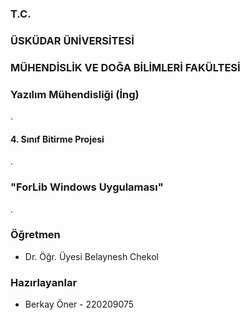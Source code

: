 ### T.C.
### ÜSKÜDAR ÜNİVERSİTESİ
### MÜHENDİSLİK VE DOĞA BİLİMLERİ FAKÜLTESİ
### Yazılım Mühendisliği (İng)
.
#### 4. Sınıf Bitirme Projesi
.
### "ForLib Windows Uygulaması"
.
### Öğretmen

- Dr. Öğr. Üyesi Belaynesh Chekol


### Hazırlayanlar

- Berkay Öner - 220209075
